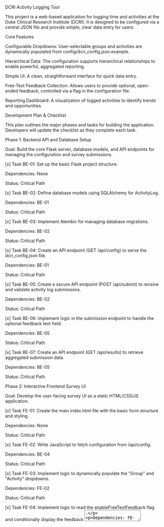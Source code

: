 DCRI Activity Logging Tool

This project is a web-based application for logging time and activities at the Duke Clinical Research Institute (DCRI). It is designed to be configured via a central JSON file and provide simple, clear data entry for users.



Core Features

Configurable Dropdowns: User-selectable groups and activities are dynamically populated from config/dcri\_config.json.example.



Hierarchical Data: The configuration supports hierarchical relationships to enable powerful, aggregated reporting.



Simple UI: A clean, straightforward interface for quick data entry.



Free-Text Feedback Collection: Allows users to provide optional, open-ended feedback, controlled via a flag in the configuration file.



Reporting Dashboard: A visualization of logged activities to identify trends and opportunities.



Development Plan \& Checklist

This plan outlines the major phases and tasks for building the application. Developers will update the checklist as they complete each task.



Phase 1: Backend API and Database Setup

Goal: Build the core Flask server, database models, and API endpoints for managing the configuration and survey submissions.



\[x] Task BE-01: Set up the basic Flask project structure.



Dependencies: None



Status: Critical Path



\[x] Task BE-02: Define database models using SQLAlchemy for ActivityLog.



Dependencies: BE-01



Status: Critical Path



\[x] Task BE-03: Implement Alembic for managing database migrations.



Dependencies: BE-02



Status: Critical Path



\[x] Task BE-04: Create an API endpoint (GET /api/config) to serve the dcri\_config.json file.



Dependencies: BE-01



Status: Critical Path



\[x] Task BE-05: Create a secure API endpoint (POST /api/submit) to receive and validate activity log submissions.



Dependencies: BE-02



Status: Critical Path



\[x] Task BE-06: Implement logic in the submission endpoint to handle the optional feedback text field.



Dependencies: BE-05



Status: Critical Path



\[x] Task BE-07: Create an API endpoint (GET /api/results) to retrieve aggregated submission data.



Dependencies: BE-05



Status: Critical Path



Phase 2: Interactive Frontend Survey UI

Goal: Develop the user-facing survey UI as a static HTML/CSS/JS application.



\[x] Task FE-01: Create the main index.html file with the basic form structure and styling.



Dependencies: None



Status: Critical Path



\[x] Task FE-02: Write JavaScript to fetch configuration from /api/config.



Dependencies: BE-04



Status: Critical Path



\[x] Task FE-03: Implement logic to dynamically populate the "Group" and "Activity" dropdowns.



Dependencies: FE-02



Status: Critical Path



\[x] Task FE-04: Implement logic to read the enableFreeTextFeedback flag and conditionally display the feedback <textarea>.



Dependencies: FE-02



Status: Critical Path



\[x] Task FE-05: Implement form submission logic to POST data to /api/submit.



Dependencies: BE-05, FE-03, FE-04



Status: Critical Path



\[x] Task FE-06: Ensure the UI is clean, responsive, and easy to use on both desktop and mobile devices.



Dependencies: FE-01



Status: Critical Path



Phase 3: Reporting Dashboard

Goal: Create a simple web page to visualize the collected data.



\[x] Task DB-01: Create a new HTML page/template for the dashboard (dashboard.html).



Dependencies: FE-01 (to share structure/styling)



Status: Critical Path



\[x] Task DB-02: Write JavaScript to fetch aggregated data from the /api/results endpoint.



Dependencies: BE-07



Status: Critical Path



\[x] Task DB-03: Use a charting library (e.g., Chart.js) to display time allocation by group and activity.



Dependencies: DB-02



Status: Critical Path



\[x] Task DB-04: Add filters to the dashboard (e.g., filter by group, date range).



Dependencies: DB-03



Status: Optional (Enhancement)



Phase 4: Deployment and Documentation

Goal: Package the application and provide clear instructions for deployment.



\[x] Task DEP-01: Create a Dockerfile to containerize the Flask backend for easy deployment.



Dependencies: BE-01



Status: Critical Path



\[x] Task DEP-02: Write clear deployment instructions for setting up the database and running the application.



Dependencies: All previous phases



Status: Critical Path



\[x] Task DEP-03: Finalize all documentation, ensuring the config.json structure and all API endpoints are clearly described.



Dependencies: All previous phases



Status: Critical Path


## Deployment Instructions

### Local Setup
1. Install Python 3.9 or newer.
2. Create and activate a virtual environment:
   ```bash
   python -m venv venv
   ```
   
   **Activate the virtual environment:**
   
   - **Git Bash (Windows):**
     ```bash
     source venv/Scripts/activate
     ```
   
   - **Command Prompt/PowerShell (Windows):**
     ```cmd
     venv\Scripts\activate
     ```
   
   - **macOS/Linux/WSL:**
     ```bash
     source venv/bin/activate
     ```
3. Install dependencies:
   ```bash
   pip install .
   ```
4. Run the database migrations:
   ```bash
   alembic upgrade head
   ```
5. Create database tables:
   ```bash
   python create_tables.py
   ```
6. Load mock data (optional, for testing):
   ```bash
   python -m src.time_profiler.seed_allocation_data
   ```
7. Start the application:
   ```bash
   python -m src.time_profiler.main
   ```
   
   **Alternative:** Use Flask's development server:
   ```bash
   python -m flask --app src.time_profiler.main:app run --host 0.0.0.0 --port 8000
   ```

The application will be available at:
- **Time Allocation Survey**: `http://localhost:8000/` - Complete time allocation form (percentages must sum to 100%)
- **Dashboard**: `http://localhost:8000/dashboard` - View aggregated time allocation data with filtering
- **API endpoints**: 
  - `http://localhost:8000/api/config` - Configuration data
  - `http://localhost:8000/api/results` - Aggregated time allocation results
  - `http://localhost:8000/api/submit-allocation` - Submit time allocation data

**Note:** Remember to activate your virtual environment each time you work on the project in a new terminal session:
- Git Bash: `source venv/Scripts/activate`
- Command Prompt/PowerShell: `venv\Scripts\activate`  
- macOS/Linux/WSL: `source venv/bin/activate`

### Docker Compose
The project includes a `docker-compose.yml` file for running the API with a PostgreSQL
container.

```bash
docker compose up --build
```

The API will be available at `http://localhost:8000`.

## Configuration Reference
All runtime options are stored in `config/dcri_config.json.example`. Copy this file to
`config/dcri_config.json` and modify as needed. The structure is:

```json
{
  "groups": [
    { "displayName": "<name>", "id": "<id>", "parent": "<parent>" }
  ],
  "activities": [
    {
      "category": "<category>",
      "sub_activities": ["<sub activity>"]
    }
  ],
  "enableFreeTextFeedback": true
}
```

* `groups` – list of group objects with a display name, unique id and optional parent group.
* `activities` – list of activity categories each with optional `sub_activities`.
* `enableFreeTextFeedback` – when `true`, users may submit optional text feedback.

## API Endpoints

| Method | Endpoint       | Description                                          |
| ------ | -------------- | ---------------------------------------------------- |
| GET    | `/api/config`  | Returns the configuration JSON described above.      |
| POST   | `/api/submit`  | Submit a log entry. Body requires `group_id`, `activity`, and `sub_activity` with optional `feedback`. |
| GET    | `/api/results` | Aggregated counts of submissions grouped by `group_id` and `activity`. |
| GET    | `/health`      | Simple health check returning `{"status": "ok"}`.   |

